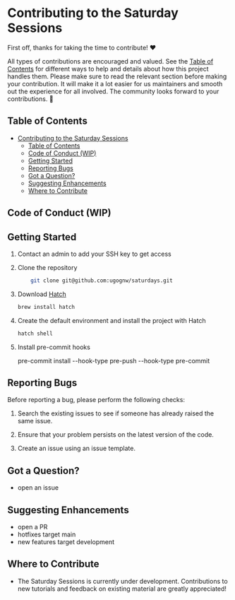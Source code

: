 # Contributing to the Saturday Sessions

First off, thanks for taking the time to contribute! ❤️

All types of contributions are encouraged and valued. See the
[Table of Contents](#table-of-contents) for different ways to help
and details about how this project handles them. Please make sure to read
the relevant section before making your contribution. It will make it a lot
easier for us maintainers and smooth out the experience for all involved. The community
looks forward to your contributions. 🎉

## Table of Contents

- [Contributing to the Saturday Sessions](#contributing-to-the-saturday-sessions)
  - [Table of Contents](#table-of-contents)
  - [Code of Conduct (WIP)](#code-of-conduct-wip)
  - [Getting Started](#getting-started)
  - [Reporting Bugs](#reporting-bugs)
  - [Got a Question?](#got-a-question)
  - [Suggesting Enhancements](#suggesting-enhancements)
  - [Where to Contribute](#where-to-contribute)

## Code of Conduct (WIP)

## Getting Started

1. Contact an admin to add your SSH key to get access

2. Clone the repository

    ```bash
        git clone git@github.com:ugognw/saturdays.git
    ```

3. Download [Hatch][hatch]

    ```bash
    brew install hatch
    ```

4. Create the default environment and install the project with Hatch

    ```bash
    hatch shell
    ```

5. Install pre-commit hooks

    pre-commit install --hook-type pre-push --hook-type pre-commit

## Reporting Bugs

Before reporting a bug, please perform the following checks:

1. Search the existing issues to see if someone has already raised the same issue.

2. Ensure that your problem persists on the latest version of the code.

3. Create an issue using an issue template.

## Got a Question?

- open an issue

## Suggesting Enhancements

- open a PR
- hotfixes target main
- new features target development

## Where to Contribute

- The Saturday Sessions is currently under development. Contributions to new tutorials
  and feedback on existing material are greatly appreciated!

[hatch]: https://hatch.pypa.io/latest
